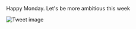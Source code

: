 Happy Monday. Let's be more ambitious this week


![Tweet image](/assets/crosspoast/GZ2j2x5awAA8fPI.jpg)

